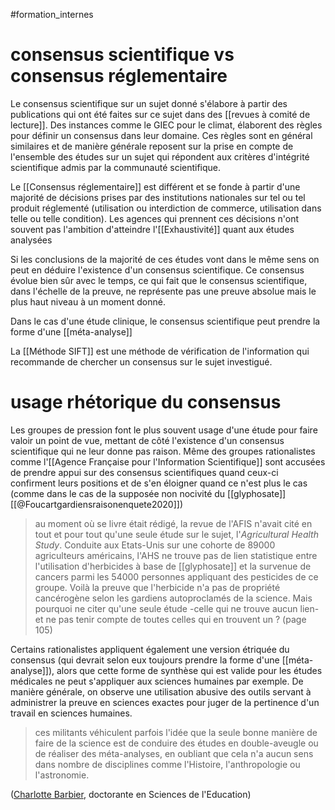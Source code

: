 #formation_internes


# consensus scientifique vs consensus réglementaire



Le consensus scientifique sur un sujet donné s'élabore à partir des publications qui ont été faites sur ce sujet dans des [[revues à comité de lecture]]. Des instances comme le GIEC pour le climat, élaborent des règles pour définir un consensus dans leur domaine. Ces règles sont en général similaires et de manière générale reposent sur la prise en compte de l'ensemble des études sur un sujet qui répondent aux critères d'intégrité scientifique admis par la communauté scientifique.

Le [[Consensus réglementaire]] est différent et se fonde à partir d'une majorité de décisions prises par des institutions nationales sur tel ou tel produit réglementé (utilisation ou interdiction de commerce, utilisation dans telle ou telle condition). Les agences qui prennent ces décisions n'ont souvent pas l'ambition d'atteindre l'[[Exhaustivité]] quant aux études analysées

Si les conclusions de la majorité de ces études vont dans le même sens on peut en déduire l'existence d'un consensus scientifique. Ce consensus évolue bien sûr avec le temps, ce qui fait que le consensus scientifique, dans l'échelle de la preuve, ne représente pas une preuve absolue mais le plus haut niveau à un moment donné. 

Dans le cas d'une étude clinique, le consensus scientifique peut prendre la forme d'une [[méta-analyse]]

La [[Méthode SIFT]] est une méthode de vérification de l'information qui recommande de chercher un consensus sur le sujet investigué.

# usage rhétorique du consensus

Les groupes de pression font le plus souvent usage d'une étude pour faire valoir un point de vue, mettant de côté l'existence d'un consensus scientifique qui ne leur donne pas raison. Même des groupes rationalistes comme l'[[Agence Française pour l'Information Scientifique]] sont accusées de prendre appui sur des consensus scientifiques quand ceux-ci confirment leurs positions et de s'en éloigner quand ce n'est plus le cas (comme dans le cas de la supposée non nocivité du [[glyphosate]] [[@Foucartgardiensraisonenquete2020]])

>au moment où se livre était rédigé, la revue de l'AFIS n'avait cité en tout et pour tout qu'une seule étude sur le sujet, l'*Agricultural Health Study*. Conduite aux Etats-Unis sur une cohorte de 89000 agriculteurs américains, l'AHS ne trouve pas de lien statistique entre l'utilisation d'herbicides à base de [[glyphosate]] et la survenue de cancers parmi les 54000 personnes appliquant des pesticides de ce groupe. Voilà la preuve que l'herbicide n'a pas de propriété cancérogène selon les gardiens autoproclamés de la science. Mais pourquoi ne citer qu'une seule étude -celle qui ne trouve aucun lien- et ne pas tenir compte de toutes celles qui en trouvent un ? (page 105)


Certains rationalistes appliquent également une version étriquée du consensus (qui devrait selon eux toujours prendre la forme d'une [[méta-analyse]]), alors que cette forme de synthèse qui est valide pour les études médicales ne peut s'appliquer aux sciences humaines par exemple. De manière générale, on observe une utilisation abusive des outils servant à administrer la preuve en sciences exactes pour juger de la pertinence d'un travail en sciences humaines. 

> ces militants véhiculent parfois l'idée que la seule bonne manière de faire de la science est de conduire des études en double-aveugle ou de réaliser des méta-analyses, en oubliant que cela n'a aucun sens dans nombre de disciplines comme l'Histoire, l'anthropologie ou l'astronomie.

([Charlotte Barbier](https://twitter.com/LanguesdeCha), doctorante en Sciences de l'Education)